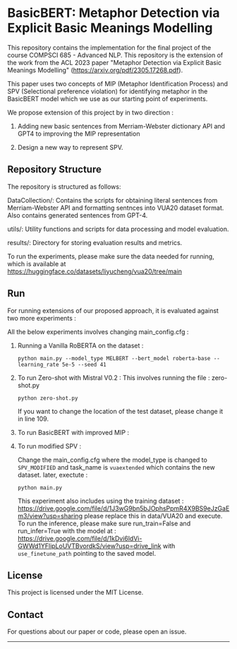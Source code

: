 # BasicBERT: Metaphor Detection via Explicit Basic Meanings Modelling

This repository contains the implementation for the final project of the course COMPSCI 685 - Advanced NLP. This repository is the extension of the work from the ACL 2023 paper "Metaphor Detection via Explicit Basic Meanings Modelling" (https://arxiv.org/pdf/2305.17268.pdf). 

This paper uses two concepts of MIP (Metaphor Identification Process) and SPV (Selectional preference violation) for identifying metaphor in the BasicBERT model which we use as our starting point of experiments.

We propose extension of this project by in two direction : 

1. Adding new basic sentences from Merriam-Webster dictionary API and GPT4 to improving the MIP representation 

2. Design a new way to represent SPV. 


## Repository Structure
The repository is structured as follows:

DataCollection/: Contains the scripts for obtaining literal sentences from Merriam-Webster API and formatting sentnces into VUA20 dataset format. Also contains generated sentences from GPT-4. 

utils/: Utility functions and scripts for data processing and model evaluation.

results/: Directory for storing evaluation results and metrics.

To run the experiments, please make sure the data needed for running, which is available at https://huggingface.co/datasets/liyucheng/vua20/tree/main


## Run

For running extensions of our proposed approach, it is evaluated against two more experiments : 

All the below experiments involves changing main_config.cfg : 

1. Running a Vanilla RoBERTA on the dataset :
   ```
   python main.py --model_type MELBERT --bert_model roberta-base --learning_rate 5e-5 --seed 41
   ```

3. To run Zero-shot with Mistral V0.2 :
   This involves running the file : zero-shot.py
    ```
    python zero-shot.py 
    ```
    If you want to change the location of the test dataset, please change it in line 109. 

4. To run BasicBERT with improved MIP :
   
5. To run modified SPV :
   
   Change the main_config.cfg where the model_type is changed to `SPV_MODIFIED` and task_name is `vuaextended` which contains the new dataset.
   later, exectute :
   ```
   python main.py
   ```
   This experiment also includes using the training dataset : https://drive.google.com/file/d/1J3wG9bn5bJOphsPpmR4X9BS9eJzGaEm3/view?usp=sharing
   please replace this in data/VUA20 and execute.
   To run the inference, please make sure run_train=False and run_infer=True with the model at : https://drive.google.com/file/d/1kDvi6ldVi-GWWd1YFlipLoUVTBvordkS/view?usp=drive_link
   with `use_finetune_path` pointing to the saved model. 



## License

This project is licensed under the MIT License.

## Contact

For questions about our paper or code, please open an issue.

-----
